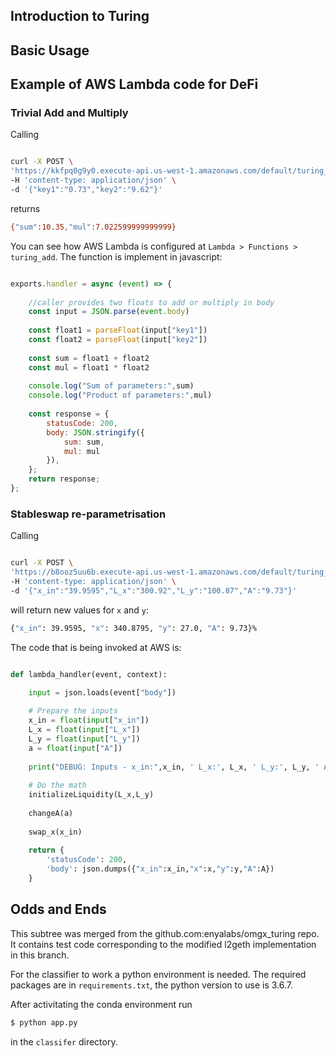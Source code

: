 
## Introduction to Turing

## Basic Usage

## Example of AWS Lambda code for DeFi

### Trivial Add and Multiply

Calling 

```bash

curl -X POST \
'https://kkfpq0g9y0.execute-api.us-west-1.amazonaws.com/default/turing_add' \
-H 'content-type: application/json' \
-d '{"key1":"0.73","key2":"9.62"}'

```

returns

```bash
{"sum":10.35,"mul":7.022599999999999}
```

You can see how AWS Lambda is configured at `Lambda > Functions > turing_add`. The function is implement in javascript:

```javascript

exports.handler = async (event) => {
    
    //caller provides two floats to add or multiply in body
    const input = JSON.parse(event.body)
    
    const float1 = parseFloat(input["key1"])
    const float2 = parseFloat(input["key2"])
    
    const sum = float1 + float2
    const mul = float1 * float2
    
    console.log("Sum of parameters:",sum)
    console.log("Product of parameters:",mul)
    
    const response = {
        statusCode: 200,
        body: JSON.stringify({
            sum: sum,
            mul: mul
        }),
    };
    return response;
};

```

### Stableswap re-parametrisation 

Calling 

```bash

curl -X POST \
'https://b8ooz5uu6b.execute-api.us-west-1.amazonaws.com/default/turing_stableswap' \
-H 'content-type: application/json' \
-d '{"x_in":"39.9595","L_x":"300.92","L_y":"100.87","A":"9.73"}'

````

will return new values for `x` and `y`:

```bash
{"x_in": 39.9595, "x": 340.8795, "y": 27.0, "A": 9.73}%
```

The code that is being invoked at AWS is:

```python

def lambda_handler(event, context):

    input = json.loads(event["body"])
    
    # Prepare the inputs
    x_in = float(input["x_in"])
    L_x = float(input["L_x"])
    L_y = float(input["L_y"])
    a = float(input["A"])
    
    print("DEBUG: Inputs - x_in:",x_in, ' L_x:', L_x, ' L_y:', L_y, ' A:', a)
    
    # Do the math
    initializeLiquidity(L_x,L_y)
    
    changeA(a)
    
    swap_x(x_in)
    
    return {
        'statusCode': 200,
        'body': json.dumps({"x_in":x_in,"x":x,"y":y,"A":A})
    }

```

## Odds and Ends

This subtree was merged from the github.com:enyalabs/omgx_turing repo. It contains test code corresponding to the modified l2geth implementation in this branch.

For the classifier to work a python environment is needed. The required packages are in `requirements.txt`, the python version to use is 3.6.7. 

After activitating the conda environment run

```bash
$ python app.py
```
in the `classifer` directory.




